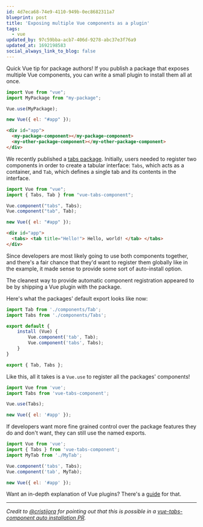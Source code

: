 ```yaml
---
id: 4d7eca68-74e9-4110-949b-0ec8682311a7
blueprint: post
title: 'Exposing multiple Vue components as a plugin'
tags:
  - vue
updated_by: 97c59bba-acb7-406d-9278-abc37e3f76a9
updated_at: 1692198583
social_always_link_to_blog: false
---
```

Quick Vue tip for package authors! If you publish a package that exposes multiple Vue components, you can write a small plugin to install them all at once.

<!--more-->

```js
import Vue from "vue";
import MyPackage from "my-package";

Vue.use(MyPackage);

new Vue({ el: "#app" });
```

```html
<div id="app">
  <my-package-component></my-package-component>
  <my-other-package-component></my-other-package-component>
</div>
```

We recently published a [tabs package](https://github.com/spatie/vue-tabs-component). Initially, users needed to register two components in order to create a tabular interface: `Tabs`, which acts as a container, and `Tab`, which defines a single tab and its contents in the interface.

```js
import Vue from "vue";
import { Tabs, Tab } from "vue-tabs-component";

Vue.component("tabs", Tabs);
Vue.component("tab", Tab);

new Vue({ el: "#app" });
```

```html
<div id="app">
  <tabs> <tab title="Hello!"> Hello, world! </tab> </tabs>
</div>
```

Since developers are most likely going to use both components together, and there's a fair chance that they'd want to register them globally like in the example, it made sense to provide some sort of auto-install option.

The cleanest way to provide automatic component registration appeared to be by shipping a Vue plugin with the package.

Here's what the packages' default export looks like now:

```js
import Tab from './components/Tab';
import Tabs from './components/Tabs';

export default {
    install (Vue) {
        Vue.component('tab', Tab);
        Vue.component('tabs', Tabs);
    }
}

export { Tab, Tabs };
```

Like this, all it takes is a `Vue.use` to register all the packages' components!

```js
import Vue from 'vue';
import Tabs from 'vue-tabs-component';

Vue.use(Tabs);

new Vue({ el: '#app' });
```

If developers want more fine grained control over the package features they do and don't want, they can still use the named exports.

```js
import Vue from 'vue';
import { Tabs } from 'vue-tabs-component';
import MyTab from './MyTab';

Vue.component('tabs', Tabs);
Vue.component('tab', MyTab);

new Vue({ el: '#app' });
```

<aside>
Want an in-depth explanation of Vue plugins? There's a <a href="https://vuejs.org/v2/guide/plugins.html">guide</a> for that.
</aside>

---

_Credit to [@cristijora](https://github.com/cristijora) for pointing out that this is possible in a [vue-tabs-component auto installation PR](https://github.com/spatie/vue-tabs-component/pull/7#issuecomment-302302696)._